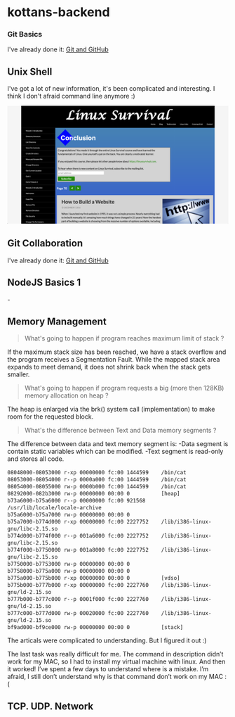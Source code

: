 # kottans-backend

<h3>Git Basics</h3>

<p>I've already done it: <a href="https://github.com/jsmuse/kottans-frontend#git-basics">Git and GitHub</a></p>

## Unix Shell

<p>I've got a lot of new information, it's been complicated and interesting. I think I don't afraid command line anymore :)</p>

<img src="./task_unix_shell/linux-survival.png" />

## Git Collaboration

<p>I've already done it: <a href="https://github.com/jsmuse/kottans-frontend#git-collaboration">Git and GitHub</a></p>

## NodeJS Basics 1

<p>-</p>

## Memory Management

> <p>What's going to happen if program reaches maximum limit of stack ?</p>
<p>If the maximum stack size has been reached, we have a stack overflow and the program receives a Segmentation Fault. While the mapped stack area expands to meet demand, it does not shrink back when the stack gets smaller.</p>

> <p>What's going to happen if program requests a big (more then 128KB) memory allocation on heap ?</p>
<p>The heap is enlarged via the brk() system call (implementation) to make room for the requested block.</p>

> <p>What's the difference between Text and Data memory segments ?</p>
<p>The difference between data and text memory segment is:
-Data segment is contain static variables which can be modified.
-Text segment is read-only and stores all code. </p>

```
08048000-08053000 r-xp 00000000 fc:00 1444599    /bin/cat
08053000-08054000 r--p 0000a000 fc:00 1444599    /bin/cat
08054000-08055000 rw-p 0000b000 fc:00 1444599    /bin/cat
08292000-082b3000 rw-p 00000000 00:00 0          [heap]
b73a6000-b75a6000 r--p 00000000 fc:00 921568     /usr/lib/locale/locale-archive
b75a6000-b75a7000 rw-p 00000000 00:00 0
b75a7000-b774d000 r-xp 00000000 fc:00 2227752    /lib/i386-linux-gnu/libc-2.15.so
b774d000-b774f000 r--p 001a6000 fc:00 2227752    /lib/i386-linux-gnu/libc-2.15.so
b774f000-b7750000 rw-p 001a8000 fc:00 2227752    /lib/i386-linux-gnu/libc-2.15.so
b7750000-b7753000 rw-p 00000000 00:00 0
b7758000-b775a000 rw-p 00000000 00:00 0
b775a000-b775b000 r-xp 00000000 00:00 0          [vdso]
b775b000-b777b000 r-xp 00000000 fc:00 2227760    /lib/i386-linux-gnu/ld-2.15.so
b777b000-b777c000 r--p 0001f000 fc:00 2227760    /lib/i386-linux-gnu/ld-2.15.so
b777c000-b777d000 rw-p 00020000 fc:00 2227760    /lib/i386-linux-gnu/ld-2.15.so
bf9ad000-bf9ce000 rw-p 00000000 00:00 0          [stack]
```


<p>The articals were complicated to understanding. But I figured it out :)

The last task was really difficult for me. The command in description didn’t work for my MAC, so I had to install my virtual machine with linux. And then it worked! I’ve spent a few days to understand where is a mistake. I’m afraid, I still don’t understand why is that command don’t work on my MAC :(</p>


## TCP. UDP. Network
